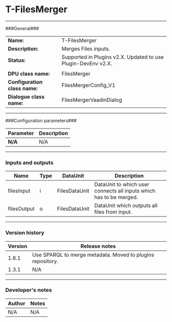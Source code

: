 # T-FilesMerger #
----------

###General###

|                              |                                                                             |
|------------------------------|-----------------------------------------------------------------------------|
|**Name:**                     |T-FilesMerger                                                               |
|**Description:**              |Merges Files inputs. |
|**Status:**                   |Supported in Plugins v2.X. Updated to use Plugin-DevEnv v2.X.       |
|                              |                                                                             |
|**DPU class name:**           |FilesMerger                                                                | 
|**Configuration class name:** |FilesMergerConfig_V1                             |
|**Dialogue class name:**      |FilesMergerVaadinDialog                      |

***

###Configuration parameters###

|Parameter                                       |Description                                                              |                                                        
|------------------------------------------------|-------------------------------------------------------------------------|
|**N/A**                                         |N/A                |

***

### Inputs and outputs ###

|Name         |Type           |DataUnit     |Description             |
|-------------|---------------|-------------|------------------------|
|filesInput     |i              |FilesDataUnit  |DataUnit to which user connects all inputs which has to be merged.  |  
|filesOutput    |o              |FilesDataUnit  |DataUnit which outputs all files from input. |

***

### Version history ###

|Version          |Release notes               |
|-----------------|----------------------------|
|1.6.1            |Use SPARQL to merge metadata. Moved to plugins repository.|                            
|1.3.1            |N/A                        |


***

### Developer's notes ###

|Author           |Notes                           |
|-----------------|--------------------------------|
|N/A              |N/A                             | 
